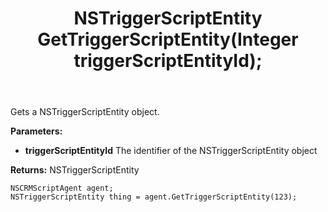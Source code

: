 ﻿---
uid: crmscript_ref_NSCRMScriptAgent_GetTriggerScriptEntity
title: NSTriggerScriptEntity GetTriggerScriptEntity(Integer triggerScriptEntityId);
intellisense: NSCRMScriptAgent.GetTriggerScriptEntity
keywords: NSCRMScriptAgent, GetTriggerScriptEntity
so.topic: reference
---

Gets a NSTriggerScriptEntity object.

**Parameters:**
 - **triggerScriptEntityId** The identifier of the NSTriggerScriptEntity object

**Returns:** NSTriggerScriptEntity

```crmscript
NSCRMScriptAgent agent;
NSTriggerScriptEntity thing = agent.GetTriggerScriptEntity(123);
```

